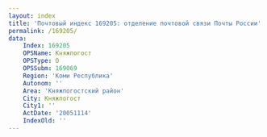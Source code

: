 ```yaml
---
layout: index
title: 'Почтовый индекс 169205: отделение почтовой связи Почты России'
permalink: /169205/
data:
    Index: 169205
    OPSName: Княжпогост
    OPSType: О
    OPSSubm: 169069
    Region: 'Коми Республика'
    Autonom: ''
    Area: 'Княжпогостский район'
    City: Княжпогост
    City1: ''
    ActDate: '20051114'
    IndexOld: ''
---
```

